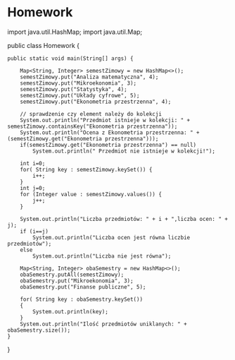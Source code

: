 # Homework
import java.util.HashMap;
import java.util.Map;

public class Homework {

    public static void main(String[] args) {

        Map<String, Integer> semestZimowy = new HashMap<>();
        semestZimowy.put("Analiza matematyczna", 4);
        semestZimowy.put("Mikroekonomia", 3);
        semestZimowy.put("Statystyka", 4);
        semestZimowy.put("Układy cyfrowe", 5);
        semestZimowy.put("Ekonometria przestrzenna", 4);

        // sprawdzenie czy element należy do kolekcji
        System.out.println("Przedmiot istnieje w kolekcji: " + semestZimowy.containsKey("Ekonometria przestrzenna"));
        System.out.println("Ocena z Ekonometria przestrzenna: " + (semestZimowy.get("Ekonometria przestrzenna")));
        if(semestZimowy.get("Ekonometria przestrzenna") == null)
            System.out.println(" Przedmiot nie istnieje w kolekcji!");

        int i=0;
        for( String key : semestZimowy.keySet()) {
            i++;
        }
        int j=0;
        for (Integer value : semestZimowy.values()) {
            j++;
        }

        System.out.println("Liczba przedmiotów: " + i + ",liczba ocen: " + j);
        if (i==j)
            System.out.println("Liczba ocen jest równa liczbie przedmiotów");
        else
            System.out.println("Liczba nie jest równa");

        Map<String, Integer> obaSemestry = new HashMap<>();
        obaSemestry.putAll(semestZimowy);
        obaSemestry.put("Mikroekonomia", 3);
        obaSemestry.put("Finanse publiczne", 5);

        for( String key : obaSemestry.keySet())
        {
            System.out.println(key);
        }
        System.out.println("Ilość przedmiotów uniklanych: " + obaSemestry.size());
    }
}
